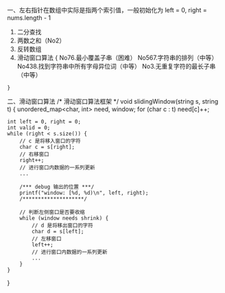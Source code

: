 一、左右指针在数组中实际是指两个索引值，一般初始化为 left = 0, right = nums.length - 1 
  1. 二分查找
  2. 两数之和（No2）
  3. 反转数组
  4. 滑动窗口算法 {
    No76.最小覆盖子串（困难）
    No567.字符串的排列（中等）
    No438.找到字符串中所有字母异位词（中等）
    No3.无重复字符的最长子串（中等）
    
    }

二、滑动窗口算法
/* 滑动窗口算法框架 */
void slidingWindow(string s, string t) {
    unordered_map<char, int> need, window;
    for (char c : t) need[c]++;

    int left = 0, right = 0;
    int valid = 0; 
    while (right < s.size()) {
        // c 是将移入窗口的字符
        char c = s[right];
        // 右移窗口
        right++;
        // 进行窗口内数据的一系列更新
        ...

        /*** debug 输出的位置 ***/
        printf("window: [%d, %d)\n", left, right);
        /********************/

        // 判断左侧窗口是否要收缩
        while (window needs shrink) {
            // d 是将移出窗口的字符
            char d = s[left];
            // 左移窗口
            left++;
            // 进行窗口内数据的一系列更新
            ...
        }
    }
}